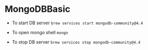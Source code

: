 # MongoDBBasic
- To start DB server
`brew services start mongodb-community@4.4`

- To open mongo shell
`mongo`

- To stop DB server
`brew services stop mongodb-community@4.4`
